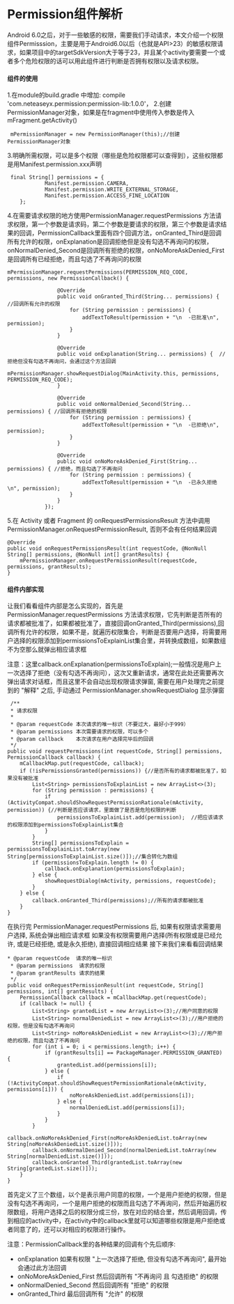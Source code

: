 Permission组件解析
=====
Android 6.0之后，对于一些敏感的权限，需要我们手动请求，本文介绍一个权限组件Permisssion，主要是用于Android6.0以后（也就是API>23）的敏感权限请求，如果项目中的targetSdkVersion大于等于23，并且某个activity要需要一个或者多个危险权限的话可以用此组件进行判断是否拥有权限以及请求权限。
#### 组件的使用
1.在module的build.gradle 中增加: compile 'com.neteaseyx.permission:permission-lib:1.0.0'，
2.创建PermissionManager对象，如果是在fragment中使用传入参数是传入 mFragment.getActivity()

     mPermissionManager = new PermissionManager(this);//创建PermissionManager对象
3.明确所需权限，可以是多个权限（哪些是危险权限都可以查得到），这些权限都是用Manifest.permission.xxx声明

     final String[] permissions = {
                Manifest.permission.CAMERA,
                Manifest.permission.WRITE_EXTERNAL_STORAGE,
                Manifest.permission.ACCESS_FINE_LOCATION
        };
4.在需要请求权限的地方使用PermissionManager.requestPermissions 方法请求权限，第一个参数是请求码，第二个参数是要请求的权限，第三个参数是请求结果的回调，PermissionCallback里面有四个回调方法，onGranted_Third是回调所有允许的权限，onExplanation是回调拒绝但是没有勾选不再询问的权限，onNormalDenied_Second是回调所有拒绝的权限，onNoMoreAskDenied_First是回调所有已经拒绝，而且勾选了不再询问的权限

    mPermissionManager.requestPermissions(PERMISSION_REQ_CODE, permissions, new PermissionCallback() {

                    @Override
                    public void onGranted_Third(String... permissions) {    //回调所有允许的权限
                        for (String permission : permissions) {
                            addTextToResult(permission + "\n  -已批准\n", permission);
                        }
                    }

                    @Override
                    public void onExplanation(String... permissions) {  //拒绝但没有勾选不再询问，会通过这个方法回调
                        mPermissionManager.showRequestDialog(MainActivity.this, permissions, PERMISSION_REQ_CODE);
                    }

                    @Override
                    public void onNormalDenied_Second(String... permissions) { //回调所有拒绝的权限
                        for (String permission : permissions) {
                            addTextToResult(permission + "\n  -已拒绝\n", permission);
                        }
                    }

                    @Override
                    public void onNoMoreAskDenied_First(String... permissions) { //拒绝，而且勾选了不再询问
                        for (String permission : permissions) {
                            addTextToResult(permission + "\n  -已永久拒绝\n", permission);
                        }
                    }
                });
5.在 Activity 或者 Fragment 的 onRequestPermissionsResult 方法中调用 PermissionManager.onRequestPermissionResult, 否则不会有任何结果回调

    @Override
    public void onRequestPermissionsResult(int requestCode, @NonNull String[] permissions, @NonNull int[] grantResults) {
        mPermissionManager.onRequestPermissionResult(requestCode, permissions, grantResults);
    }
#### 组件内部实现
让我们看看组件内部是怎么实现的，首先是PermissionManager.requestPermissions 方法请求权限，它先判断是否所有的请求都被批准了，如果都被批准了，直接回调onGranted_Third(permissions),回调所有允许的权限，如果不是，就遍历权限集合，判断是否要用户选择，将需要用户选择的权限添加到permissionsToExplainList集合里，并转换成数组，如果数组不为空那么就弹出相应请求框

注意：这里callback.onExplanation(permissionsToExplain);一般情况是用户上一次选择了拒绝（没有勾选不再询问），这次又重新请求，通常在此处还需要再次弹出请求对话框，而且这里不会自动出现权限请求弹窗, 需要在用户处理完之前提到的 "解释" 之后, 手动通过 PermissionManager.showRequestDialog 显示弹窗


     /**
     * 请求权限
     *
     * @param requestCode 本次请求的唯一标识（不要过大，最好小于999）
     * @param permissions 本次需要请求的权限，可以多个
     * @param callback    本次请求在用户选择完毕后的回调
     */
    public void requestPermissions(int requestCode, String[] permissions, PermissionCallback callback) {
        mCallbackMap.put(requestCode, callback);
        if (!isPermissionsGranted(permissions)) {//是否所有的请求都被批准了，如果没有被批准
            List<String> permissionsToExplainList = new ArrayList<>(3);
            for (String permission : permissions) {
                if (ActivityCompat.shouldShowRequestPermissionRationale(mActivity, permission)) {//判断是否应该请求，里面做了是否是危险权限的判断
                    permissionsToExplainList.add(permission);  //把应该请求的权限添加到permissionsToExplainList集合
                }
            }
            String[] permissionsToExplain = permissionsToExplainList.toArray(new String[permissionsToExplainList.size()]);//集合转化为数组
            if (permissionsToExplain.length != 0) {
                callback.onExplanation(permissionsToExplain);
            } else {
                showRequestDialog(mActivity, permissions, requestCode);
            }
        } else {
            callback.onGranted_Third(permissions);//所有的请求都被批准
        }
    }

在执行完 PermissionManager.requestPermissions 后, 如果有权限请求需要用户选择, 系统会弹出相应请求框
如果没有权限需要用户选择(所有权限或是已经允许, 或是已经拒绝, 或是永久拒绝), 直接回调相应结果
接下来我们来看看回调结果

    * @param requestCode  请求的唯一标识
     * @param permissions  请求的权限
     * @param grantResults 请求的结果
     */
    public void onRequestPermissionResult(int requestCode, String[] permissions, int[] grantResults) {
        PermissionCallback callback = mCallbackMap.get(requestCode);
        if (callback != null) {
            List<String> grantedList = new ArrayList<>(3);//用户同意的权限
            List<String> normalDeniedList = new ArrayList<>(3);//用户拒绝的权限，但是没有勾选不再询问
            List<String> noMoreAskDeniedList = new ArrayList<>(3);//用户拒绝的权限，而且勾选了不再询问
            for (int i = 0; i < permissions.length; i++) {
                if (grantResults[i] == PackageManager.PERMISSION_GRANTED) {
                    grantedList.add(permissions[i]);
                } else {
                    if (!ActivityCompat.shouldShowRequestPermissionRationale(mActivity, permissions[i])) {
                        noMoreAskDeniedList.add(permissions[i]);
                    } else {
                        normalDeniedList.add(permissions[i]);
                    }
                }
            }
            callback.onNoMoreAskDenied_First(noMoreAskDeniedList.toArray(new String[noMoreAskDeniedList.size()]));
            callback.onNormalDenied_Second(normalDeniedList.toArray(new String[normalDeniedList.size()]));
            callback.onGranted_Third(grantedList.toArray(new String[grantedList.size()]));
        }
    }
首先定义了三个数组，以个是表示用户同意的权限，一个是用户拒绝的权限，但是没有勾选不再询问，一个是用户拒绝的权限而且勾选了不再询问，然后开始遍历权限数组，将用户选择之后的权限分成三份，放在对应的结合里，然后调用回调，传到相应的activity中，在activity中的callback里就可以知道哪些权限是用户拒绝或者同意了的，还可以对相应的权限进行操作。

注意：PermissionCallback里的各种结果的回调有个先后顺序:
* onExplanation 如果有权限 "上一次选择了拒绝, 但没有勾选不再询问", 最开始会通过此方法回调
* onNoMoreAskDenied_First 然后回调所有 "不再询问 且 勾选拒绝" 的权限
* onNormalDenied_Second 然后回调所有 "拒绝" 的权限
* onGranted_Third 最后回调所有 "允许" 的权限
